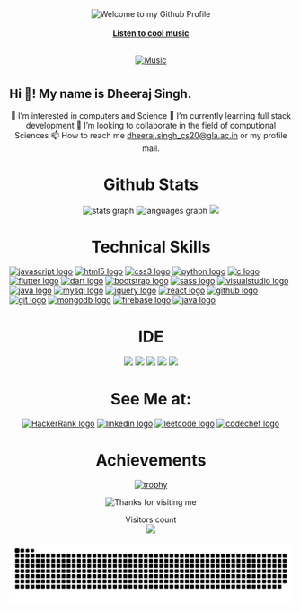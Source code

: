 <div align="center">
  <img src="https://github.com/BrunnerLivio/brunnerlivio/blob/master/images/welcome.png?raw=true" style="max-width: 100%;" alt="Welcome to my Github Profile" />
  <br />
  <br />
  
<div align="center">
<a href="https://www.youtube.com/watch?v=3YxaaGgTQYM&ab_channel=EvanescenceVEVO">
<strong>Listen to cool music</strong>
<br />
<br />


<p>
<img height="100" alt="Music" src="https://github.com/Dheerajsingh002/brunnerlivio/blob/master/images/music.gif?raw=true"> 
</a>
</p>


</div>

# <h2 align="left">Hi 👋! My name is Dheeraj Singh.</h2>
 👀 I’m interested in computers and Science
 🌱 I’m currently learning full stack development
 💞️ I’m looking to collaborate in the field of computional Sciences
 📫 How to reach me dheeraj.singh_cs20@gla.ac.in or my profile mail.





###
# Github Stats

<div align="center">
  <img src="https://github-readme-stats.vercel.app/api?hide_title=false&hide_rank=false&show_icons=true&include_all_commits=true&count_private=true&disable_animations=false&theme=dracula&locale=en&hide_border=false&username=Dheerajsingh002" height="150" alt="stats graph"  />
  <img src="https://github-readme-stats.vercel.app/api/top-langs?locale=en&hide_title=false&layout=compact&card_width=320&langs_count=5&theme=dracula&hide_border=false&username=Dheerajsingh002" height="150" alt="languages graph"  />
<img src="https://github-readme-streak-stats.herokuapp.com/?user=Dheerajsingh002">


</div>


###



###
# Technical Skills

<div align="left">
  <a href="https://www.javascript.com"><img src="https://cdn.jsdelivr.net/gh/devicons/devicon/icons/javascript/javascript-original.svg" height="30" width="42" alt="javascript logo"  /></a>
  <a href="https://html.com"><img src="https://cdn.jsdelivr.net/gh/devicons/devicon/icons/html5/html5-original.svg" height="30" width="42" alt="html5 logo"  /></a>
 <a href="https://css3.com"><img src="https://cdn.jsdelivr.net/gh/devicons/devicon/icons/css3/css3-original.svg" height="30" width="42" alt="css3 logo"  /></a>
 <a href="https://www.python.org"><img src="https://cdn.jsdelivr.net/gh/devicons/devicon/icons/python/python-original.svg" height="30" width="42" alt="python logo"  /></a>
  <a href="https://www.cprogramming.com"><img src="https://cdn.jsdelivr.net/gh/devicons/devicon/icons/c/c-original.svg" height="30" width="42" alt="c logo"  /></a>
<a href="https://flutter.com"><img src="https://cdn.jsdelivr.net/gh/devicons/devicon/icons/flutter/flutter-original.svg" height="30" width="42" alt="flutter logo"  /></a>
<a href="https://www.dart.com"><img src="https://cdn.jsdelivr.net/gh/devicons/devicon/icons/dart/dart-original.svg" height="30" width="42" alt="dart logo"  /></a>
<a href="https://getbootstrap.com"><img src="https://cdn.jsdelivr.net/gh/devicons/devicon/icons/bootstrap/bootstrap-original.svg" height="30" width="42" alt="bootstrap logo"/></a>
<a href="https://sass-lang.com/documentation/"><img src="https://cdn.jsdelivr.net/gh/devicons/devicon/icons/sass/sass-original.svg" height="30" width="42" alt="sass logo"/></a>
<a href="https://visualstudio.microsoft.com/downloads/"><img src="https://cdn.jsdelivr.net/gh/devicons/devicon/icons/vscode/vscode-original.svg" height="30" width="42" alt="visualstudio logo"  /></a>
<a href="https://www.java.com/en/"><img src="https://cdn.jsdelivr.net/gh/devicons/devicon/icons/java/java-original.svg" height="30" width="42" alt="java logo"/></a>
<a href="https://www.mysql.com/"><img src="https://cdn.jsdelivr.net/gh/devicons/devicon/icons/mysql/mysql-original.svg" height="30" width="42" alt="mysql logo"/></a>
  <a href="https://jquery.com"><img src="https://cdn.jsdelivr.net/gh/devicons/devicon/icons/jquery/jquery-original.svg" height="30" width="42" alt="jquery logo"/></a>
  <a href="https://reactjs.org"><img src="https://cdn.jsdelivr.net/gh/devicons/devicon/icons/react/react-original.svg" height="30" width="42" alt="react logo"/></a>
  <a href="https://github.com"><img src="https://cdn.jsdelivr.net/gh/devicons/devicon/icons/github/github-original.svg" height="30" width="42" alt="github logo" /></a>
  <a href="https://git-scm.com/"><img src="https://cdn.jsdelivr.net/gh/devicons/devicon/icons/git/git-original.svg" height="30" width="42" alt="git logo"/></a>
  <a href="https://www.java.com/en/"><img src="https://cdn.jsdelivr.net/gh/devicons/devicon/icons/mongodb/mongodb-original.svg" height="30" width="42" alt="mongodb logo"/></a>
  <a href="https://nodejs.org/en/"><img src="https://cdn.jsdelivr.net/gh/devicons/devicon/icons/nodejs/nodejs-original.svg" height="30" width="42" alt="firebase logo"/></a>
  <a href="https://expressjs.com/"><img src="https://cdn.jsdelivr.net/gh/devicons/devicon/icons/express/express-original.svg" height="30" width="42" alt="java logo"/></a> 
</div>

# IDE 
<div>
 <img src="https://img.shields.io/badge/-Visual%20Studio-239120?">
 <img src="https://img.shields.io/badge/-Android%20Studio-239120?"> 
  <img src="https://img.shields.io/badge/-Intellij-239120?">
  <img src="https://img.shields.io/badge/-Workbench-239120?">
  <img src="https://img.shields.io/badge/-Compass-239120?">                                                    
</div>

###
# See Me at:
<div align="center">
  <a href="https://www.hackerrank.com/_2B_201500219"><img src="https://img.shields.io/static/v1?message=HackerRank&logo=HackerRank&label=&color=7289DA&logoColor=white&labelColor=&style=for-the-badge" height="35" alt="HackerRank logo"/></a>
  <a href="https://www.linkedin.com/in/dheeraj-singh-8764a0222" target="blank"><img src="https://img.shields.io/static/v1?message=LinkedIn&logo=linkedin&label=&color=0077B5&logoColor=white&labelColor=&style=for-the-badge" height="35" alt="linkedin logo"/></a>
  <a href="https://leetcode.com/Dheerajsingh_18/" target="blank"><img src="https://img.shields.io/static/v1?message=leetcode&logo=leetcode&label=&color=0077B5&logoColor=white&labelColor=&style=for-the-badge" height="35" alt="leetcode logo"/></a>
  <a href="https://www.codechef.com/users/dheerajsingh18" target="blank"><img src="https://img.shields.io/static/v1?message=codechef&logo=codechef&label=&color=0077B5&logoColor=white&labelColor=&style=for-the-badge" height="35" alt="codechef logo"/></a>
</div>



###

# Achievements
[![trophy](https://github-profile-trophy.vercel.app/?username=Dheerajsingh002&theme=onedark)](https://github.com/ryo-ma/github-profile-trophy)
<div align="center">

<img height="120" alt="Thanks for visiting me" width="100%" src="https://raw.githubusercontent.com/BrunnerLivio/brunnerlivio/master/images/marquee.svg" />
<br />
<p align="center"> 
  Visitors count<br>
  <img src="https://profile-counter.glitch.me/Dheerajsingh002/count.svg" />
</p>
<img src="https://github.com/Platane/snk/raw/output/github-contribution-grid-snake.svg"/>








<!---
Dheerajsingh002/Dheerajsingh002 is a ✨ special ✨ repository because its `README.md` (this file) appears on your GitHub profile.
You can click the Preview link to take a look at your changes.
--->
